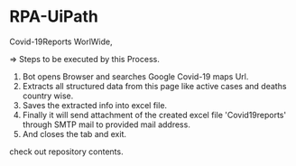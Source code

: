 # RPA-UiPath

Covid-19Reports WorlWide,

=> Steps to be executed by this Process.

1) Bot opens Browser and searches Google Covid-19 maps Url.
2) Extracts all structured data from this page like active cases and deaths country wise.
3) Saves the extracted info into excel file.
4) Finally it will send attachment of the created excel file 'Covid19reports' through SMTP mail to provided mail address.
5) And closes the tab and exit.


check out repository contents.

